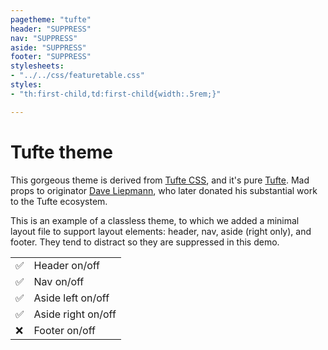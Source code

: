 ```yaml
---
pagetheme: "tufte"
header: "SUPPRESS"
nav: "SUPPRESS"
aside: "SUPPRESS"
footer: "SUPPRESS"
stylesheets:
- "../../css/featuretable.css"
styles:
- "th:first-child,td:first-child{width:.5rem;}"

---
```


# Tufte theme

This gorgeous theme is derived from [Tufte CSS](https://edwardtufte.github.io/tufte-css/),
and it's pure [Tufte](https://www.edwardtufte.com).
Mad props to originator [Dave Liepmann](https://www.daveliepmann.com), who later
donated his substantial work to the Tufte ecosystem.

This is an example of a classless theme, to which we
added a minimal layout file to support layout elements:
header, nav, aside (right only), and footer. They tend
to distract so they are suppressed in this demo.




|     |                      |
| --- | -------------------- |
| ✅  | Header on/off        |
| ✅  | Nav on/off           |
| ✅  | Aside left on/off    |
| ✅  | Aside right on/off   |
| ❌  | Footer on/off        |



